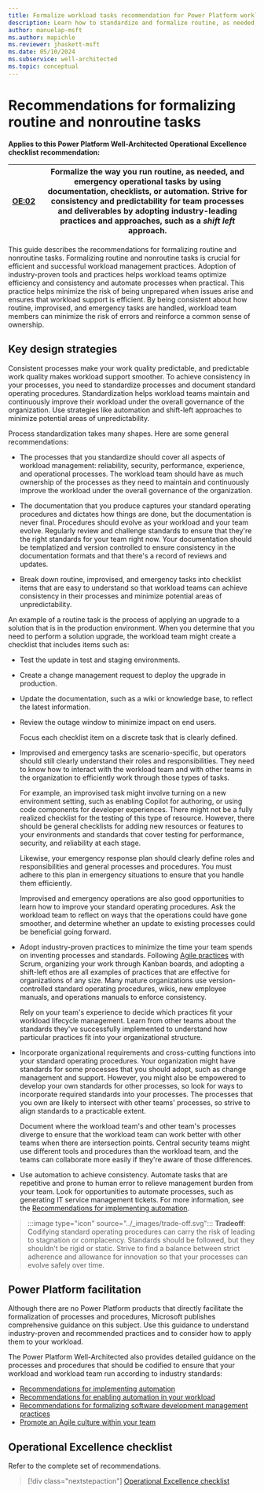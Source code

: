 ```yaml
---
title: Formalize workload tasks recommendation for Power Platform workloads
description: Learn how to standardize and formalize routine, as needed, and emergency operational tasks to enhance operational efficiency.
author: manuelap-msft
ms.author: mapichle
ms.reviewer: jhaskett-msft
ms.date: 05/10/2024
ms.subservice: well-architected
ms.topic: conceptual
---
```


# Recommendations for formalizing routine and nonroutine tasks

**Applies to this Power Platform Well-Architected Operational Excellence checklist recommendation:**

|[OE:02](checklist.md)| **Formalize the way you run routine, as needed, and emergency operational tasks by using documentation, checklists, or automation. Strive for consistency and predictability for team processes and deliverables by adopting industry-leading practices and approaches, such as a *shift left* approach.** |
|---|---|

This guide describes the recommendations for formalizing routine and nonroutine tasks. Formalizing routine and nonroutine tasks is crucial for efficient and successful workload management practices. Adoption of industry-proven tools and practices helps workload teams optimize efficiency and consistency and automate processes when practical. This practice helps minimize the risk of being unprepared when issues arise and ensures that workload support is efficient. By being consistent about how routine, improvised, and emergency tasks are handled, workload team members can minimize the risk of errors and reinforce a common sense of ownership.

## Key design strategies

Consistent processes make your work quality predictable, and predictable work quality makes workload support smoother. To achieve consistency in your processes, you need to standardize processes and document standard operating procedures. Standardization helps workload teams maintain and continuously improve their workload under the overall governance of the organization. Use strategies like automation and shift-left approaches to minimize potential areas of unpredictability.

Process standardization takes many shapes. Here are some general recommendations:

- The processes that you standardize should cover all aspects of workload management: reliability, security, performance, experience, and operational processes. The workload team should have as much ownership of the processes as they need to maintain and continuously improve the workload under the overall governance of the organization.

- The documentation that you produce captures your standard operating procedures and dictates how things are done, but the documentation is never final. Procedures should evolve as your workload and your team evolve. Regularly review and challenge standards to ensure that they're the right standards for your team right now. Your documentation should be templatized and version controlled to ensure consistency in the documentation formats and that there's a record of reviews and updates.

- Break down routine, improvised, and emergency tasks into checklist items that are easy to understand so that workload teams can achieve consistency in their processes and minimize potential areas of unpredictability.

An example of a routine task is the process of applying an upgrade to a solution that is in the production environment. When you determine that you need to perform a solution upgrade, the workload team might create a checklist that includes items such as:

- Test the update in test and staging environments.
- Create a change management request to deploy the upgrade in production.
- Update the documentation, such as a wiki or knowledge base, to reflect the latest information.
- Review the outage window to minimize impact on end users.

    Focus each checklist item on a discrete task that is clearly defined.

- Improvised and emergency tasks are scenario-specific, but operators should still clearly understand their roles and responsibilities. They need to know how to interact with the workload team and with other teams in the organization to efficiently work through those types of tasks.

    For example, an improvised task might involve turning on a new environment setting, such as enabling Copilot for authoring, or using code components for developer experiences. There might not be a fully realized checklist for the testing of this type of resource. However, there should be general checklists for adding new resources or features to your environments and standards that cover testing for performance, security, and reliability at each stage.

    Likewise, your emergency response plan should clearly define roles and responsibilities and general processes and procedures. You must adhere to this plan in emergency situations to ensure that you handle them efficiently.

    Improvised and emergency operations are also good opportunities to learn how to improve your standard operating procedures. Ask the workload team to reflect on ways that the operations could have gone smoother, and determine whether an update to existing processes could be beneficial going forward.

- Adopt industry-proven practices to minimize the time your team spends on inventing processes and standards. Following [Agile practices](/azure/devops/boards/plans/agile-culture) with Scrum, organizing your work through Kanban boards, and adopting a shift-left ethos are all examples of practices that are effective for organizations of any size. Many mature organizations use version-controlled standard operating procedures, wikis, new employee manuals, and operations manuals to enforce consistency.

    Rely on your team's experience to decide which practices fit your workload lifecycle management. Learn from other teams about the standards they've successfully implemented to understand how particular practices fit into your organizational structure.

- Incorporate organizational requirements and cross-cutting functions into your standard operating procedures. Your organization might have standards for some processes that you should adopt, such as change management and support. However, you might also be empowered to develop your own standards for other processes, so look for ways to incorporate required standards into your processes. The processes that you own are likely to intersect with other teams' processes, so strive to align standards to a practicable extent.

    Document where the workload team's and other team's processes diverge to ensure that the workload team can work better with other teams when there are intersection points. Central security teams might use different tools and procedures than the workload team, and the teams can collaborate more easily if they're aware of those differences.

- Use automation to achieve consistency. Automate tasks that are repetitive and prone to human error to relieve management burden from your team. Look for opportunities to automate processes, such as generating IT service management tickets. For more information, see the [Recommendations for implementing automation](automate-tasks.md).

> :::image type="icon" source="../_images/trade-off.svg"::: **Tradeoff**: Codifying standard operating procedures can carry the risk of leading to stagnation or complacency. Standards should be followed, but they shouldn't be rigid or static. Strive to find a balance between strict adherence and allowance for innovation so that your processes can evolve safely over time.

## Power Platform facilitation

Although there are no Power Platform products that directly facilitate the formalization of processes and procedures, Microsoft publishes comprehensive guidance on this subject. Use this guidance to understand industry-proven and recommended practices and to consider how to apply them to your workload.

The Power Platform Well-Architected also provides detailed guidance on the processes and procedures that should be codified to ensure that your workload and workload team run according to industry standards:

- [Recommendations for implementing automation](automate-tasks.md)
- [Recommendations for enabling automation in your workload](enable-automation.md)
- [Recommendations for formalizing software development management practices](formalize-development-practices.md)
- [Promote an Agile culture within your team](/azure/devops/boards/plans/agile-culture)

## Operational Excellence checklist

Refer to the complete set of recommendations.

> [!div class="nextstepaction"]
> [Operational Excellence checklist](checklist.md)
